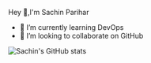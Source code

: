 Hey 👋,I'm Sachin Parihar

- 🌱 I’m currently learning DevOps
- 👯 I’m looking to collaborate on GitHub


![Sachin's GitHub stats](https://github-readme-stats.vercel.app/api?username=sachinparihar&show_icons=true&theme=tokyonight)
